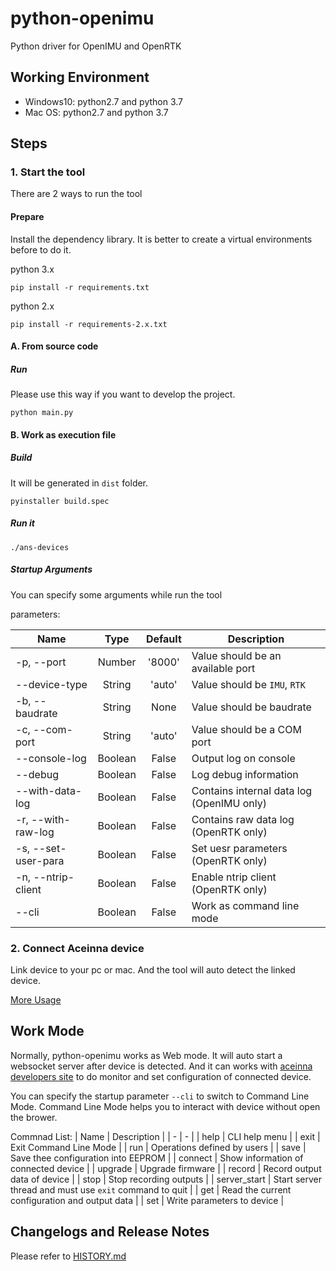 # python-openimu

Python driver for OpenIMU and OpenRTK

## Working Environment 
- Windows10: python2.7 and python 3.7
- Mac OS: python2.7 and python 3.7

## Steps

### 1. Start the tool
There are 2 ways to run the tool

#### Prepare
Install the dependency library. It is better to create a virtual environments before to do it.

python 3.x
```
pip install -r requirements.txt
```

python 2.x
```
pip install -r requirements-2.x.txt
```

#### A. From source code

##### Run
Please use this way if you want to develop the project.
```
python main.py
```
#### B. Work as execution file

##### Build
It will be generated in `dist` folder.
```
pyinstaller build.spec
```

##### Run it
```
./ans-devices
```

##### Startup Arguments
You can specify some arguments while run the tool

parameters:

| Name | Type | Default | Description |
| - | :-: | :-: | - |
| -p, --port | Number | '8000' | Value should be an available port |
| --device-type | String | 'auto' | Value should be `IMU`, `RTK` |
| -b, --baudrate | String | None | Value should be baudrate |
| -c, --com-port | String | 'auto' | Value should be a COM port |
| --console-log | Boolean | False | Output log on console |
| --debug | Boolean | False | Log debug information |
| --with-data-log | Boolean | False | Contains internal data log (OpenIMU only) |
| -r, --with-raw-log | Boolean | False | Contains raw data log (OpenRTK only) |
| -s, --set-user-para | Boolean | False | Set uesr parameters (OpenRTK only) |
| -n, --ntrip-client | Boolean | False | Enable ntrip client (OpenRTK only) |
| --cli | Boolean | False | Work as command line mode |

### 2. Connect Aceinna device
Link device to your pc or mac. And the tool will auto detect the linked device.

[More Usage](USAGE.md "More Usage")

## Work Mode
Normally, python-openimu works as Web mode. It will auto start a websocket server after device is detected. And it can works with [aceinna developers site](https://developers.aceinna.com "Aceinna Developers Site") to do monitor and set configuration of connected device.

You can specify the startup parameter `--cli` to switch to Command Line Mode. Command Line Mode helps you to interact with device without open the brower. 

Commnad List:
| Name  | Description |
| - | - |
| help | CLI help menu |
| exit | Exit Command Line Mode |
| run | Operations defined by users |
| save | Save thee configuration into EEPROM |
| connect | Show information of connected device |
| upgrade | Upgrade firmware |
| record | Record output data of device |
| stop | Stop recording outputs |
| server_start | Start server thread and must use `exit` command to quit |
| get | Read the current configuration and output data |
| set | Write parameters to device |


## Changelogs and Release Notes

Please refer to [HISTORY.md](HISTORY.md "Change History")
